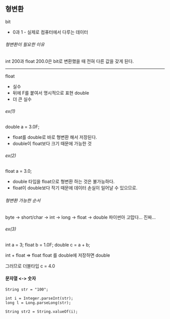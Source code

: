 
## 형변환

bit 
- 0과 1 - 실제로 컴퓨터에서 다루는 데이터

###### 형변환이 필요한 이유
int 200과 float 200.0은 bit로 변환했을 때 전혀 다른 값을 갖게 된다.

- - - 

float
- 실수
- 뒤에 F를 붙여서 명시적으로 표현
double 
- 더 큰 실수

###### ex(1)
double a = 3.0F;
- float를 double로 바로 형변환 해서 저장된다. 
- double이 float보다 크기 때문에 가능한 것

###### ex(2)
float a = 3.0;
- double 타입을 float으로 형변환 하는 것은 불가능하다. 
- float이 double보다 작기 때문에 데이터 손실이 일어날 수 있으므로.

###### 형변환 가능한 순서
byte -> short/char -> int -> long -> float -> double
파이썬아 고맙다... 진짜... 

###### ex(3)
int a = 3;
float b = 1.0F;
double c = a + b;

int + float => float 
float 를 double에 저장하면 double

그러므로 더블타입 c = 4.0 



#### 문자열 <-> 숫자

```
String str = "100";

int i = Integer.parseInt(str);
long l = Long.parseLong(str);

String str2 = String.valueOf(i);
```

